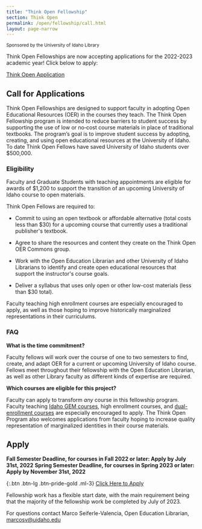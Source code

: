 ```yaml
---
title: "Think Open Fellowship"
section: Think Open
permalink: /open/fellowship/call.html
layout: page-narrow
---
```


<small>Sponsored by the University of Idaho Library</small>

Think Open Fellowships are now accepting applications for the 2022-2023 academic year!
Click below to apply:

<a href="https://uidaho.co1.qualtrics.com/jfe/form/SV_3juylnsYytDntNY" class="btn btn-outline-pride-gold" target="_blank" rel="noopener">Think Open Application</a>

## Call for Applications

Think Open Fellowships are designed to support faculty in adopting Open Educational Resources (OER) in the courses they teach. The Think Open Fellowship program is intended to reduce barriers to student success by supporting the use of low or no‐cost course materials in place of traditional textbooks. The program’s goal is to improve student success by adopting, creating, and using open educational resources at the University of Idaho. To date Think Open Fellows have saved University of Idaho students over $500,000.

### Eligibility

Faculty and Graduate Students with teaching appointments are eligible for awards of $1,200 to support the transition of an upcoming University of Idaho course to open materials.

Think Open Fellows are required to:

* Commit to using an open textbook or affordable alternative (total costs less than $30) for a upcoming course that currently uses a traditional publisher's textbook.

* Agree to share the resources and content they create on the Think Open OER Commons group.

* Work with the Open Education Librarian and other University of Idaho Librarians to identify and create open educational resources that support the instructor's course goals.

* Deliver a syllabus that uses only open or other low-cost materials (less than $30 total).

Faculty teaching high enrollment courses are especially encouraged to apply, as well as those hoping to improve historically marginalized representations in their curriculums. 

### FAQ

**What is the time commitment?**

Faculty fellows will work over the course of one to two semesters to find, create, and adapt OER for a current or upcoming University of Idaho course. Fellows meet throughout their fellowship with the Open Education Librarian, as well as other Library faculty as different kinds of expertise are required. 

**Which courses are eligible for this project?**

Faculty can apply to transform _any_ course in this fellowship program. Faculty teaching [Idaho GEM courses](http://coursetransfer.idaho.gov/GEMsearch.aspx), high enrollment courses, and [dual-enrollment courses](https://dualcredit.uidaho.edu/) are especially encouraged to apply. The Think Open Program also welcomes applications from faculty hoping to increase quality representation of marginalized identities in their course materials.

## Apply

**Fall Semester Deadline, for courses in Fall 2022 or later: Apply by July 31st, 2022**
**Spring Semester Deadline, for courses in Spring 2023 or later: Apply by November 31st, 2022**

{:.btn .btn-lg .btn-pride-gold .ml-3}
[Click Here to Apply](https://uidaho.co1.qualtrics.com/jfe/form/SV_3juylnsYytDntNY)

Fellowship work has a flexible start date, with the main requirement being that the majority of the fellowship work be completed by July of 2023.

For questions contact Marco Seiferle-Valencia, Open Education Librarian, <marcosv@uidaho.edu>

